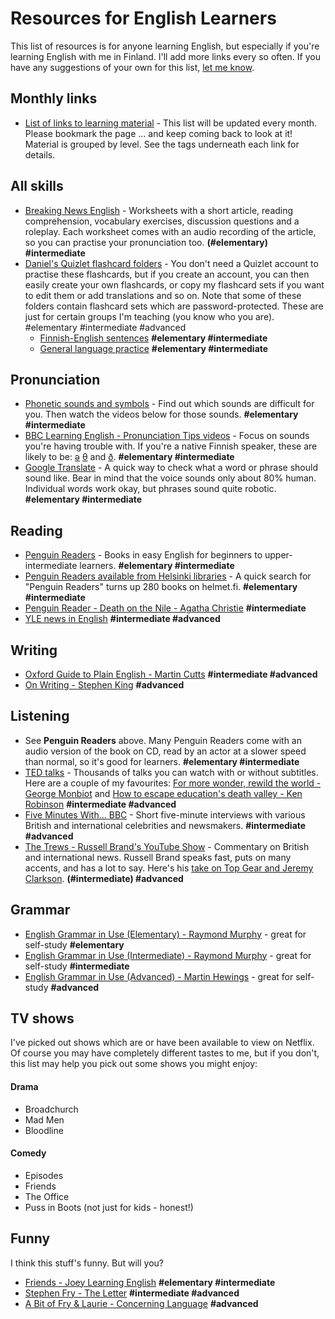 # Resources for English Learners

This list of resources is for anyone learning English, but especially if you're learning English with me in Finland. I'll add more links every so often. If you have any suggestions of your own for this list, [let me know](http://www.rawreef.com/).

## Monthly links
* [List of links to learning material](https://pinboard.in/u:englishwithdaniel) - This list will be updated every month. Please bookmark the page ... and keep coming back to look at it! Material is grouped by level. See the tags underneath each link for details.

## All skills
* [Breaking News English](http://www.breakingnewsenglish.com/) - Worksheets with a short article, reading comprehension, vocabulary exercises, discussion questions and a roleplay. Each worksheet comes with an audio recording of the article, so you can practise your pronunciation too. **(#elementary) #intermediate**
* [Daniel's Quizlet flashcard folders](https://quizlet.com/englishwithdaniel/folders) - You don't need a Quizlet account to practise these flashcards, but if you create an account, you can then easily create your own flashcards, or copy my flashcard sets if you want to edit them or add translations and so on. Note that some of these folders contain flashcard sets which are password-protected. These are just for certain groups I'm teaching (you know who you are). #elementary #intermediate #advanced
  * [Finnish-English sentences](https://quizlet.com/englishwithdaniel/folders/sentence-translations-english-finnish) **#elementary #intermediate**
  * [General language practice](https://quizlet.com/englishwithdaniel/folders/english-with-daniel-general) **#elementary #intermediate**

## Pronunciation
* [Phonetic sounds and symbols](http://learnenglish.britishcouncil.org/en/apps/sounds-right) - Find out which sounds are difficult for you. Then watch the videos below for those sounds. **#elementary #intermediate** 
* [BBC Learning English - Pronunciation Tips videos](http://www.bbc.co.uk/worldservice/learningenglish/grammar/pron/sounds/) - Focus on sounds you're having trouble with. If you're a native Finnish speaker, these are likely to be: [ə](http://www.bbc.co.uk/worldservice/learningenglish/grammar/pron/sounds/vowel_short_5.shtml) [θ](http://www.bbc.co.uk/worldservice/learningenglish/grammar/pron/sounds/con_voiceless_6.shtml) and [ð](http://www.bbc.co.uk/worldservice/learningenglish/grammar/pron/sounds/con_voiced_6.shtml). **#elementary #intermediate**
* [Google Translate](https://translate.google.com/) - A quick way to check what a word or phrase should sound like. Bear in mind that the voice sounds only about 80% human. Individual words work okay, but phrases sound quite robotic. **#elementary #intermediate**

## Reading
* [Penguin Readers](http://www.penguinreaders.com/pr/students/index.html) - Books in easy English for beginners to upper-intermediate learners. **#elementary #intermediate**
* [Penguin Readers available from Helsinki libraries](http://haku.helmet.fi/iii/encore/search/C__Spenguin%20readers__Orightresult__U?lang=fin&suite=cobalt) - A quick search for "Penguin Readers" turns up 280 books on helmet.fi. **#elementary #intermediate**
* [Penguin Reader - Death on the Nile - Agatha Christie](http://www.amazon.co.uk/Death-Nile-Book-MP3-Pack/dp/1408276305/) **#intermediate**
* [YLE news in English](http://yle.fi/uutiset/news/) **#intermediate #advanced**

## Writing
* [Oxford Guide to Plain English - Martin Cutts](http://www.amazon.co.uk/Oxford-Guide-English-Paperback-Reference/dp/0199669171/ref=dp_ob_title_bk) **#intermediate #advanced**
* [On Writing - Stephen King](http://www.amazon.co.uk/gp/product/1444723251?*Version*=1&*entries*=0) **#advanced**

## Listening
* See **Penguin Readers** above. Many Penguin Readers come with an audio version of the book on CD, read by an actor at a slower speed than normal, so it's good for learners. **#elementary #intermediate**
* [TED talks](https://www.ted.com/talks) - Thousands of talks you can watch with or without subtitles. Here are a couple of my favourites: [For more wonder, rewild the world - George Monbiot](https://www.ted.com/talks/george_monbiot_for_more_wonder_rewild_the_world#t-60121) and [How to escape education's death valley - Ken Robinson](https://www.ted.com/talks/ken_robinson_how_to_escape_education_s_death_valley) **#intermediate #advanced**
* [Five Minutes With... BBC](http://www.bbc.com/news/20066560) - Short five-minute interviews with various British and international celebrities and newsmakers. **#intermediate #advanced**
* [The Trews - Russell Brand's YouTube Show](https://www.youtube.com/user/russellbrand/videos) - Commentary on British and international news. Russell Brand speaks fast, puts on many accents, and has a lot to say. Here's his [take on Top Gear and Jeremy Clarkson](https://www.youtube.com/watch?v=9Ii_Q_taNBI). **(#intermediate) #advanced**

## Grammar
* [English Grammar in Use (Elementary) - Raymond Murphy](http://www.amazon.co.uk/Essential-Grammar-Use-Answers-Self-Study/dp/0521675804/) - great for self-study **#elementary**
* [English Grammar in Use (Intermediate) - Raymond Murphy](http://www.amazon.co.uk/English-Grammar-Use-Answers-CD-ROM/dp/052118939X/) - great for self-study **#intermediate**
* [English Grammar in Use (Advanced) - Martin Hewings](http://www.amazon.co.uk/Advanced-Grammar-Use-Answers-Self-Study/dp/1107697387/) - great for self-study **#advanced**

## TV shows
I've picked out shows which are or have been available to view on Netflix. Of course you may have completely different tastes to me, but if you don't, this list may help you pick out some shows you might enjoy:

#### Drama
* Broadchurch
* Mad Men
* Bloodline

#### Comedy
* Episodes
* Friends
* The Office
* Puss in Boots (not just for kids - honest!)

## Funny
I think this stuff's funny. But will you?
* [Friends - Joey Learning English](https://www.youtube.com/watch?v=kTQCbds8hsc) **#elementary #intermediate**
* [Stephen Fry - The Letter](https://www.youtube.com/watch?v=SKdGwfMD8u8) **#intermediate #advanced**
* [A Bit of Fry & Laurie - Concerning Language](https://www.youtube.com/watch?v=MSyIhapMdI8) **#advanced**
